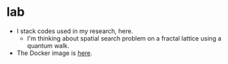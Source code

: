 # lab
- I stack codes used in my research, here.
	- I'm thinking about spatial search problem on a fractal lattice using a quantum walk.
- The Docker image is [here](https://hub.docker.com/r/shutamegai/lab-pub/).